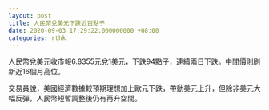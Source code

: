 ```yaml
---
layout: post
title: 人民幣兌美元下跌近百點子
date: 2020-09-03 17:29:22.000000000 +08:00
categories: rthk
---
```


人民幣兌美元收市報6.8355元兌1美元，下跌94點子，連續兩日下跌。中間價則刷新近16個月高位。

交易員說，美國經濟數據較預期理想加上歐元下跌，帶動美元上升，但除非美元大幅反彈，人民幣短暫調整後仍有再升空間。
